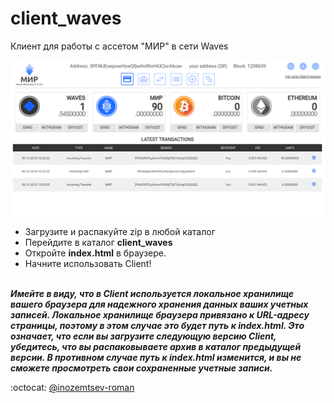 # client_waves

Клиент для работы с ассетом "МИР" в сети Waves
</br>
<p align="center">
  <img src="https://github.com/mir-one/client_waves/blob/master/wallet.png">
</p>

* Загрузите и распакуйте zip в любой каталог
* Перейдите в каталог **client_waves**
* Откройте **index.html** в браузере.
* Начните использовать Client!
</br></br>

**_Имейте в виду, что в Client используется локальное хранилище вашего браузера для надежного хранения данных ваших учетных записей. Локальное хранилище браузера привязано к URL-адресу страницы, поэтому в этом случае это будет путь к index.html. Это означает, что если вы загрузите следующую версию Client, убедитесь, что вы распаковываете архив в каталог предыдущей версии. В противном случае путь к index.html изменится, и вы не сможете просмотреть свои сохраненные учетные записи._**

:octocat: [@inozemtsev-roman](https://github.com/inozemtsev-roman)
